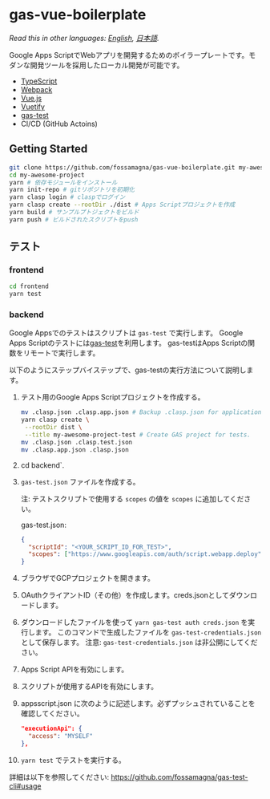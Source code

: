 # gas-vue-boilerplate

*Read this in other languages: [English](README.md), [日本語](README.ja.md).*

Google Apps ScriptでWebアプリを開発するためのボイラープレートです。モダンな開発ツールを採用したローカル開発が可能です。

- [TypeScript](https://www.typescriptlang.org/)
- [Webpack](https://webpack.js.org/)
- [Vue.js](https://jp.vuejs.org/)
- [Vuetify](https://vuetifyjs.com/ja/)
- [gas-test](https://github.com/fossamagna/gas-test)
- CI/CD (GitHub Actoins)

## Getting Started

```sh
git clone https://github.com/fossamagna/gas-vue-boilerplate.git my-awesome-project
cd my-awesome-project
yarn # 依存モジュールをインストール
yarn init-repo # gitリポジトリを初期化
yarn clasp login # claspでログイン
yarn clasp create --rootDir ./dist # Apps Scriptプロジェクトを作成
yarn build # サンプルプトジェクトをビルド
yarn push # ビルドされたスクリプトをpush
```

## テスト

### frontend

```sh
cd frontend
yarn test
```

### backend

Google Appsでのテストはスクリプトは `gas-test` で実行します。
Google Apps Scriptのテストには[gas-test](https://github.com/fossamagna/gas-test)を利用します。
gas-testはApps Scriptの関数をリモートで実行します。

以下のようにステップバイステップで、gas-testの実行方法について説明します。

1. テスト用のGoogle Apps Scriptプロジェクトを作成する。
   ```sh
   mv .clasp.json .clasp.app.json # Backup .clasp.json for application.
   yarn clasp create \
    --rootDir dist \
    --title my-awesome-project-test # Create GAS project for tests.
   mv .clasp.json .clasp.test.json
   mv .clasp.app.json .clasp.json
   ```
2. cd backend`.
3. `gas-test.json` ファイルを作成する。

   注: テストスクリプトで使用する `scopes` の値を `scopes` に追加してください。

   gas-test.json:
   ```json
   {
     "scriptId": "<YOUR_SCRIPT_ID_FOR_TEST>",
     "scopes": ["https://www.googleapis.com/auth/script.webapp.deploy"]
   }
   ```
4. ブラウザでGCPプロジェクトを開きます。
5. OAuthクライアントID（その他）を作成します。creds.jsonとしてダウンロードします。
6. ダウンロードしたファイルを使って `yarn gas-test auth creds.json` を実行します。
   このコマンドで生成したファイルを `gas-test-credentials.json` として保存します。
   注意: `gas-test-credentials.json` は非公開にしてください。
7. Apps Script APIを有効にします。
8. スクリプトが使用するAPIを有効にします。
9. appsscript.json に次のように記述します。必ずプッシュされていることを確認してください。
   ```json
   "executionApi": {
     "access": "MYSELF"
   },
   ```
10. `yarn test` でテストを実行する。

詳細は以下を参照してください: https://github.com/fossamagna/gas-test-cli#usage
